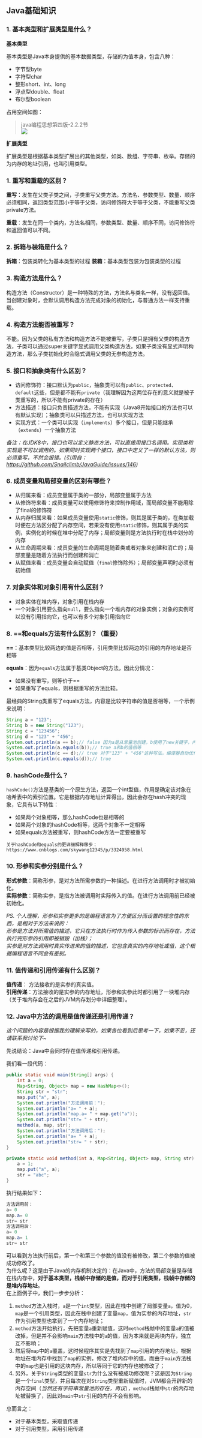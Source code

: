 ## Java基础知识

### **1. 基本类型和扩展类型是什么？**

**基本类型**

基本类型是Java本身提供的基本数据类型，存储的为值本身，包含八种：
* 字节型byte
* 字符型char
* 整形short、int、long
* 浮点型double、float
* 布尔型boolean

占用空间如图：
> java编程思想第四版-2.2.2节  
![](images/basetype.jpg)

**扩展类型**

扩展类型是根据基本类型扩展出的其他类型，如类、数组、字符串、枚举。存储的为内存的地址引用，也叫引用类型。

### **1. 重写和重载的区别？**

**重写**：发生在父类子类之间，子类重写父类方法。方法名、参数类型、数量、顺序必须相同，返回类型范围小于等于父类，访问修饰符大于等于父类，不能重写父类private方法。

**重载**：发生在同一个类内，方法名相同，参数类型、数量、顺序不同，访问修饰符和返回值可以不同。
### **2. 拆箱与装箱是什么？**

**拆箱**：包装类转化为基本类型的过程
**装箱**：基本类型包装为包装类型的过程

### **3. 构造方法是什么？**

构造方法（Constructor）是一种特殊的方法，方法名与类名一样，没有返回值。当创建对象时，会默认调用构造方法完成对象的初始化，与普通方法一样支持重载。

### **4. 构造方法能否被重写？**

不能。因为父类的私有方法和构造方法不能被重写，子类只是拥有父类的构造方法，子类可以通过super关键字显式调用父类构造方法，如果子类没有显式声明构造方法，那么子类初始化时会隐式调用父类的无参构造方法。

### **5. 接口和抽象类有什么区别？**

* 访问修饰符：接口默认为`public`，抽象类可以有`public`、`protected`、`default`这些，但是都不能有`private`（我理解因为这两位存在的意义就是被子类重写的，所以不能有private的存在）
* 方法描述：接口只负责描述方法，不能有实现（Java8开始接口的方法也可以有默认实现）；抽象类可以只描述方法，也可以实现方法
* 实现方式：一个类可以实现（`implements`）多个接口，但是只能继承（`extends`）一个抽象方法

*备注：在JDK8中，接口也可以定义静态方法，可以直接用接口名调用。实现类和实现是不可以调用的。如果同时实现两个接口，接口中定义了一样的默认方法，则必须重写，不然会报错。(引用自：https://github.com/Snailclimb/JavaGuide/issues/146)*

### **6. 成员变量和局部变量的区别有哪些？**
* 从归属来看：成员变量属于类的一部分，局部变量属于方法
* 从修饰符来看：成员变量可以使用修饰符来控制作用域，而局部变量不能用除了final的修饰符
* 从内存归属来看：如果成员变量使用`static`修饰，则其是属于类的，在类加载时便在方法区分配了内存空间，若果没有使用`static`修饰，则其属于类的实例，实例化的时候在堆中分配了内存；局部变量则是方法执行时在栈中划分的内存
* 从生命周期来看：成员变量的生命周期是随着类或者对象来创建和消亡的；局部变量是随着方法执行而创建和消亡
* 从赋值来看：成员变量会自动赋值（`final`修饰除外）；局部变量声明时必须有初始值

### **7. 对象实体和对象引用有什么区别？**
* 对象实体在堆内存，对象引用在栈内存
* 一个对象引用要么指向`null`，要么指向一个堆内存的对象实例；对象的实例可以没有引用指向它，也可以有多个对象引用指向它

### **8. ==和equals方法有什么区别？（重要）**

**==**：基本类型比较两边的值是否相等，引用类型比较两边的引用的内存地址是否相等

**equals**：因为`equals`方法属于基类Object的方法，因此分情况：

* 如果没有重写，则等价于==
* 如果重写了equals，则根据重写的方法比较。

最经典的String类重写了equals方法，内容是比较字符串的值是否相等，一个示例来说明：
```java
String a = "123";
String b = new String("123");
String c = "123456";
String d = "123" + "456";
System.out.println(a == b);// false 因为a是从常量池创建，b使用了new关键字，内存地址在堆中
System.out.println(a.equals(b));// true a和b的值相等
System.out.println(c == d);// true 对于"123" + "456"这种写法，编译器自动优化为"123456"
System.out.println(c.equals(d));// true
```
### **9.  hashCode是什么？**

`hashCode()`方法是基类的一个原生方法，返回一个int型值，作用是确定该对象在哈希表中的索引位置。它是根据内存地址计算得出，因此会存在hash冲突的现象，它具有以下特性：
* 如果两个对象相等，那么hashCode也是相等的
* 如果两个对象的hashCode相等，这两个对象不一定相等
* 如果equals方法被重写，则hashCode方法一定要被重写

`关于hashCode和equals的更详细解释移步：https://www.cnblogs.com/skywang12345/p/3324958.html`

### **10. 形参和实参分别是什么？**
**形式参数**：简称形参，是对方法所需参数的一种描述。在进行方法调用时才被初始化。  
**实际参数**：简称实参，是指方法被调用时实际传入的值。在进行方法调用前已经被初始化。

*PS. 个人理解，形参和实参更多的是编程语言为了方便区分而设置的理念性的东西，是相对于方法来说的：  
形参是方法对所需值的描述，它只在方法执行时作为传入参数的标识而存在，方法执行完形参的引用即被销毁（出栈）；  
实参是对方法调用时真实传进来的值的描述，它包含真实的内存地址或值，这个根据编程语言不同会有差别。*

### **11. 值传递和引用传递有什么区别？**
**值传递**： 方法接收的是实参的真实值。  
**引用传递**：方法接收的是实参的内存地址，形参和实参此时都引用了一块堆内存（关于堆内存会在之后的JVM内存划分中详细整理）。

### **12. Java中方法的调用是值传递还是引用传递？**
*这个问题的内容是根据我的理解来写的，如果各位看到后思考一下，如果不妥，还请联系我讨论下~*

先说结论：Java中会同时存在值传递和引用传递。

我们看一段代码：
```java
public static void main(String[] args) {
    int a = 0;
    Map<String, Object> map = new HashMap<>();
    String str = "str";
    map.put("a", a);
    System.out.println("方法调用前：");
    System.out.println("a= " + a);
    System.out.println("map.a= " + map.get("a"));
    System.out.println("str= " + str);
    method(a, map, str);
    System.out.println("方法调用后：");
    System.out.println("a= " + a);
    System.out.println("str= " + str);
}

private static void method(int a, Map<String, Object> map, String str) {
    a = 1;
    map.put("a", a);
    str = "abc";
}
```

执行结果如下：
```java
方法调用前：
a= 0
map.a= 0
str= str
方法调用后：
a= 0
map.a= 1
str= str
```

可以看到方法执行前后，第一个和第三个参数的值没有被修改，第二个参数的值被成功修改了。  
为什么呢？这是由于Java的内存机制决定的：在Java中，方法的局部变量是存储在栈内存中，**对于基本类型，栈帧中存储的是值，而对于引用类型，栈帧中存储的是堆内存地址**。  
在上面例子中，我们一步步分析：
1. `method`方法入栈时，`a`是一个`int`类型，因此在栈中创建了局部变量`a`，值为0，`map`是一个引用类型，因此在栈中创建了变量`map`，值为实参的内存地址，`str`作为引用类型也拿到了一个内存地址；
2. `method`方法开始执行，先把变量`a`重新赋值，这时`method`栈帧中的变量`a`的值被改掉，但是并不会影响`main`方法栈中的`a`的值，因为本来就是两块内存，独立互不影响；
3. 然后将`map`中的`a`覆盖，这时候程序其实是先找到了`map`引用的内存地址，根据地址在堆内存中找到了`map`的实例，修改了堆内存中的值。而由于`main`方法栈中的`map`也是引用的这块内存，所以等同于它的内存也被修改了；
4. 另外，关于`String`类型的变量`str`为什么没有被成功修改呢？这是因为`String`是一个`final`类型，并且每次在对`String`类型重新赋值时，JVM都会开辟新的内存空间（*当然还有字符串常量池的存在，再议*），`method`栈帧中`str`的内存地址被替换了，因此对`main`中`str`引用的内存不会有影响。

总而言之：
* 对于基本类型，采取值传递
* 对于引用类型，采用引用传递